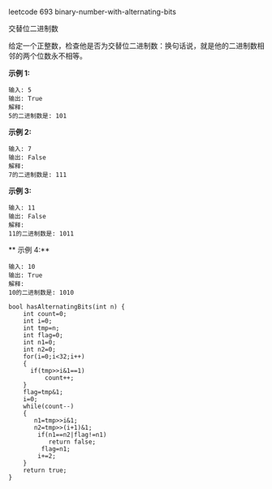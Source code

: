 leetcode 693 binary-number-with-alternating-bits

交替位二进制数

给定一个正整数，检查他是否为交替位二进制数：换句话说，就是他的二进制数相邻的两个位数永不相等。

**示例 1:**

```
输入: 5
输出: True
解释:
5的二进制数是: 101

```

**示例 2:**

```
输入: 7
输出: False
解释:
7的二进制数是: 111

```

**示例 3:**

```
输入: 11
输出: False
解释:
11的二进制数是: 1011

```

** 示例 4:**

```
输入: 10
输出: True
解释:
10的二进制数是: 1010

```

```
bool hasAlternatingBits(int n) {
    int count=0;    
    int i=0;
    int tmp=n;
    int flag=0;
    int n1=0;
    int n2=0;
    for(i=0;i<32;i++)
    {
      if(tmp>>i&1==1)
          count++;
    }
    flag=tmp&1;
    i=0;
    while(count--)
    {
       n1=tmp>>i&1;
       n2=tmp>>(i+1)&1;
        if(n1==n2|flag!=n1)
           return false;
         flag=n1;
        i+=2;
    }
    return true;
}
```

